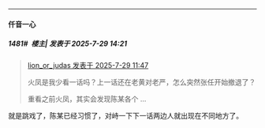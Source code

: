 ﻿
*****

####  仟音一心  
##### 1481#         楼主| 发表于 2025-7-29 14:21

<blockquote><a href="httphttps://stage1st.com/2b/forum.php?mod=redirect&amp;goto=findpost&amp;pid=68177596&amp;ptid=1843655" target="_blank">lion_or_judas 发表于 2025-7-29 11:47</a>

火凤是我少看一话吗？上一话还在老黄对老严，怎么突然张任开始撤退了？

重看之前火凤，其实会发现陈某各个 ...</blockquote>
就是跳戏了，陈某已经习惯了，对峙一下下一话两边人就出现在不同地方了。

